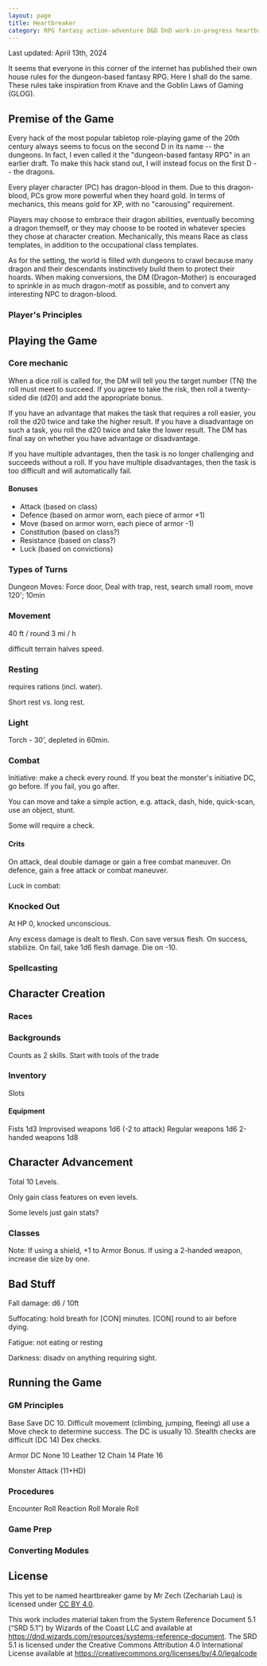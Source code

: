 ```yaml
---
layout: page
title: Heartbreaker
category: RPG fantasy action-adventure D&D DnD work-in-progress heartbreaker
---
```


Last updated: April 13th, 2024

It seems that everyone in this corner of the internet has published their own house rules for the dungeon-based fantasy RPG. Here I shall do the same. These rules take inspiration from Knave and the Goblin Laws of Gaming (GLOG).

## Premise of the Game
Every hack of the most popular tabletop role-playing game of the 20th century always seems to focus on the second D in its name -- the dungeons. In fact, I even called it the "dungeon-based fantasy RPG" in an earlier draft. To make this hack stand out, I will instead focus on the first D -- the dragons.

Every player character (PC) has dragon-blood in them. Due to this dragon-blood, PCs grow more powerful when they hoard gold. In terms of mechanics, this means gold for XP, with no "carousing" requirement. 

Players may choose to embrace their dragon abilities, eventually becoming a dragon themself, or they may choose to be rooted in whatever species they chose at character creation. Mechanically, this means Race as class templates, in addition to the occupational class templates.

As for the setting, the world is filled with dungeons to crawl because many dragon and their descendants instinctively build them to protect their hoards. When making conversions, the DM (Dragon-Mother) is encouraged to sprinkle in as much dragon-motif as possible, and to convert any interesting NPC to dragon-blood.

### Player's Principles

## Playing the Game

### Core mechanic
When a dice roll is called for, the DM will tell you the target number (TN) the roll must meet to succeed. If you agree to take the risk, then roll a twenty-sided die (d20) and add the appropriate bonus.

If you have an advantage that makes the task that requires a roll easier, you roll the d20 twice and take the higher result. If you have a disadvantage on such a task, you roll the d20 twice and take the lower result. The DM has final say on whether you have advantage or disadvantage.

If you have multiple advantages, then the task is no longer challenging and succeeds without a roll. If you have multiple disadvantages, then the task is too difficult and will automatically fail.

#### Bonuses

* Attack (based on class)
* Defence (based on armor worn, each piece of armor +1)
* Move (based on armor worn, each piece of armor -1)
* Constitution (based on class?)
* Resistance (based on class?)
* Luck (based on convictions)

### Types of Turns
Dungeon Moves: Force door, Deal with trap, rest, search small room, move 120'; 10min

### Movement
40 ft / round
3 mi / h

difficult terrain halves speed.

### Resting
requires rations (incl. water).

Short rest vs. long rest.

### Light
Torch - 30', depleted in 60min.

### Combat
Initiative: make a check every round. If you beat the monster's initiative DC, go before. If you fail, you go after.

You can move and take a simple action, e.g. attack, dash, hide, quick-scan, use an object, stunt.

Some will require a check.

#### Crits
On attack, deal double damage or gain a free combat maneuver.
On defence, gain a free attack or combat maneuver.

Luck in combat: 

### Knocked Out
At HP 0, knocked unconscious.

Any excess damage is dealt to flesh. Con save versus flesh. On success, stabilize. On fail, take 1d6 flesh damage. Die on -10.

### Spellcasting

## Character Creation

### Races

### Backgrounds
Counts as 2 skills.
Start with tools of the trade

### Inventory
Slots

#### Equipment
Fists 1d3
Improvised weapons 1d6 (-2 to attack)
Regular weapons 1d6
2-handed weapons 1d8

## Character Advancement

Total 10 Levels.

Only gain class features on even levels.

Some levels just gain stats?

### Classes

Note: If using a shield, +1 to Armor Bonus. If using a 2-handed weapon, increase die size by one.

## Bad Stuff
Fall damage: d6 / 10ft

Suffocating: hold breath for [CON] minutes. [CON] round to air before dying. 

Fatigue: not eating or resting

Darkness: disadv on anything requiring sight.

## Running the Game

### GM Principles

Base Save DC 10.
Difficult movement (climbing, jumping, fleeing) all use a Move check to determine success. The DC is usually 10.
Stealth checks are difficult (DC 14) Dex checks.

Armor DC
None 10
Leather 12
Chain 14
Plate 16

Monster Attack (11+HD)

### Procedures
Encounter Roll
Reaction Roll
Morale Roll

### Game Prep

### Converting Modules

## License
This yet to be named heartbreaker game by Mr Zech (Zechariah Lau) is licensed under [CC BY 4.0](http://creativecommons.org/licenses/by/4.0/).

This work includes material taken from the System Reference Document 5.1 (“SRD 5.1”) by Wizards of the Coast LLC and available at https://dnd.wizards.com/resources/systems-reference-document. The SRD 5.1 is licensed under the Creative Commons Attribution 4.0 International License available at https://creativecommons.org/licenses/by/4.0/legalcode

